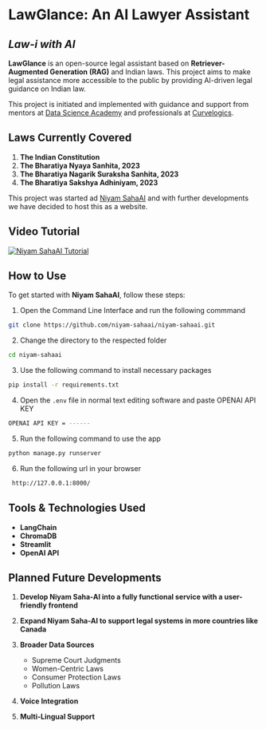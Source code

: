 # LawGlance: An AI Lawyer Assistant
## *Law-i with AI*

**LawGlance** is an open-source legal assistant based on **Retriever-Augmented Generation (RAG)** and Indian laws. This project aims to make legal assistance more accessible to the public by providing AI-driven legal guidance on Indian law.

This project is initiated and implemented with guidance and support from mentors at [Data Science Academy](https://datascience.one/) and professionals at [Curvelogics](https://www.curvelogics.com/).

## Laws Currently Covered

1. **The Indian Constitution**
2. **The Bharatiya Nyaya Sanhita, 2023**
3. **The Bharatiya Nagarik Suraksha Sanhita, 2023**
4. **The Bharatiya Sakshya Adhiniyam, 2023**

This project was started ad [Niyam SahaAI](https://github.com/niyam-sahaai/niyam-sahaai) and with further developments we have decided to host this as a website.

## Video Tutorial
[![Niyam SahaAI Tutorial](https://img.youtube.com/vi/sWpLEApQtvE/0.jpg)](https://www.youtube.com/watch?v=sWpLEApQtvE "Niyam SahaAI Tutorial")

## How to Use

To get started with **Niyam SahaAI**, follow these steps:
1. Open the Command Line Interface and run the following commmand
```bash
git clone https://github.com/niyam-sahaai/niyam-sahaai.git
```
2. Change the directory to the respected folder
```bash
cd niyam-sahaai
```
3. Use the following command to install necessary packages
```bash
pip install -r requirements.txt
```
4. Open the `.env` file in normal text editing software and paste OPENAI API KEY
```bash
OPENAI API KEY = ------
``` 

5. Run the following command to use the app
```bash
python manage.py runserver
```
6. Run the following url in your browser
```bash
 http://127.0.0.1:8000/
```
## Tools & Technologies Used

- **LangChain**
- **ChromaDB**
- **Streamlit**
- **OpenAI API**

## Planned Future Developments

1. **Develop Niyam Saha-AI into a fully functional service with a user-friendly frontend**
2. **Expand Niyam Saha-AI to support legal systems in more countries like Canada**
3. **Broader Data Sources**  
   - Supreme Court Judgments  
   - Women-Centric Laws  
   - Consumer Protection Laws  
   - Pollution Laws  

4. **Voice Integration**  
5. **Multi-Lingual Support**



